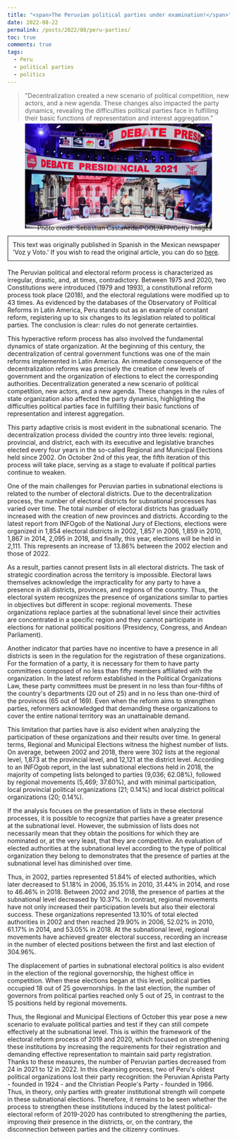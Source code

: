 ```yaml
---
title: "<span>The Peruvian political parties under examination!</span>"
date: 2022-08-22
permalink: /posts/2022/08/peru-parties/
toc: true
comments: true
tags:
  - Peru
  - political parties
  - politics
---
```

> "Decentralization created a new scenario of political competition, new actors, and a new agenda. These changes also impacted the party dynamics, revealing the difficulties political parties face in fulfilling their basic functions of representation and interest aggregation."

<div style="text-align: center;">
  <figure style="display: inline-block; text-align: center; margin-top: -10px;">
    <img src="/images/political-parties.jpg" style="display: block;">
    <figcaption style="margin-top: -10px; text-align: right;">Photo credit: Sebastian Castañeda/POOL/AFP/Getty Images</figcaption>
  </figure>
</div>
<div style="border: 2px solid grey; padding: 10px; margin-top: -5px; margin-bottom: 0px;">
This text was originally published in Spanish in the Mexican newspaper 'Voz y Voto.' If you wish to read the original article, you can do so <a href="https://www.vozyvoto.com.mx/articulo/los-partidos-peruanos-a-examen?category_id=11">here</a>.
</div>
<br>
The Peruvian political and electoral reform process is characterized as irregular, drastic, and, at times, contradictory. Between 1975 and 2020, two Constitutions were introduced (1979 and 1993), a constitutional reform process took place (2018), and the electoral regulations were modified up to 43 times. As evidenced by the databases of the Observatory of Political Reforms in Latin America, Peru stands out as an example of constant reform, registering up to six changes to its legislation related to political parties. The conclusion is clear: rules do not generate certainties.

This hyperactive reform process has also involved the fundamental dynamics of state organization. At the beginning of this century, the decentralization of central government functions was one of the main reforms implemented in Latin America. An immediate consequence of the decentralization reforms was precisely the creation of new levels of government and the organization of elections to elect the corresponding authorities. Decentralization generated a new scenario of political competition, new actors, and a new agenda. These changes in the rules of state organization also affected the party dynamics, highlighting the difficulties political parties face in fulfilling their basic functions of representation and interest aggregation.

This party adaptive crisis is most evident in the subnational scenario. The decentralization process divided the country into three levels: regional, provincial, and district, each with its executive and legislative branches elected every four years in the so-called Regional and Municipal Elections held since 2002. On October 2nd of this year, the fifth iteration of this process will take place, serving as a stage to evaluate if political parties continue to weaken.

One of the main challenges for Peruvian parties in subnational elections is related to the number of electoral districts. Due to the decentralization process, the number of electoral districts for subnational processes has varied over time. The total number of electoral districts has gradually increased with the creation of new provinces and districts. According to the latest report from INFOgob of the National Jury of Elections, elections were organized in 1,854 electoral districts in 2002, 1,857 in 2006, 1,859 in 2010, 1,867 in 2014, 2,095 in 2018, and finally, this year, elections will be held in 2,111. This represents an increase of 13.86% between the 2002 election and those of 2022.

As a result, parties cannot present lists in all electoral districts. The task of strategic coordination across the territory is impossible. Electoral laws themselves acknowledge the impracticality for any party to have a presence in all districts, provinces, and regions of the country. Thus, the electoral system recognizes the presence of organizations similar to parties in objectives but different in scope: regional movements. These organizations replace parties at the subnational level since their activities are concentrated in a specific region and they cannot participate in elections for national political positions (Presidency, Congress, and Andean Parliament).

Another indicator that parties have no incentive to have a presence in all districts is seen in the regulation for the registration of these organizations. For the formation of a party, it is necessary for them to have party committees composed of no less than fifty members affiliated with the organization. In the latest reform established in the Political Organizations Law, these party committees must be present in no less than four-fifths of the country's departments (20 out of 25) and in no less than one-third of the provinces (65 out of 169). Even when the reform aims to strengthen parties, reformers acknowledged that demanding these organizations to cover the entire national territory was an unattainable demand.

This limitation that parties have is also evident when analyzing the participation of these organizations and their results over time. In general terms, Regional and Municipal Elections witness the highest number of lists. On average, between 2002 and 2018, there were 302 lists at the regional level, 1,873 at the provincial level, and 12,121 at the district level. According to an INFOgob report, in the last subnational elections held in 2018, the majority of competing lists belonged to parties (9,036; 62.08%), followed by regional movements (5,469; 37.60%), and with minimal participation, local provincial political organizations (21; 0.14%) and local district political organizations (20; 0.14%).

If the analysis focuses on the presentation of lists in these electoral processes, it is possible to recognize that parties have a greater presence at the subnational level. However, the submission of lists does not necessarily mean that they obtain the positions for which they are nominated or, at the very least, that they are competitive. An evaluation of elected authorities at the subnational level according to the type of political organization they belong to demonstrates that the presence of parties at the subnational level has diminished over time.

Thus, in 2002, parties represented 51.84% of elected authorities, which later decreased to 51.18% in 2006, 35.15% in 2010, 31.44% in 2014, and rose to 46.46% in 2018. Between 2002 and 2018, the presence of parties at the subnational level decreased by 10.37%. In contrast, regional movements have not only increased their participation levels but also their electoral success. These organizations represented 13.10% of total elected authorities in 2002 and then reached 29.90% in 2006, 52.02% in 2010, 61.17% in 2014, and 53.05% in 2018. At the subnational level, regional movements have achieved greater electoral success, recording an increase in the number of elected positions between the first and last election of 304.96%.

The displacement of parties in subnational electoral politics is also evident in the election of the regional governorship, the highest office in competition. When these elections began at this level, political parties occupied 18 out of 25 governorships. In the last election, the number of governors from political parties reached only 5 out of 25, in contrast to the 15 positions held by regional movements.

Thus, the Regional and Municipal Elections of October this year pose a new scenario to evaluate political parties and test if they can still compete effectively at the subnational level. This is within the framework of the electoral reform process of 2019 and 2020, which focused on strengthening these institutions by increasing the requirements for their registration and demanding effective representation to maintain said party registration. Thanks to these measures, the number of Peruvian parties decreased from 24 in 2021 to 12 in 2022. In this cleansing process, two of Peru's oldest political organizations lost their party recognition: the Peruvian Aprista Party - founded in 1924 - and the Christian People's Party - founded in 1966. Thus, in theory, only parties with greater institutional strength will compete in these subnational elections. Therefore, it remains to be seen whether the process to strengthen these institutions induced by the latest political-electoral reform of 2019-2020 has contributed to strengthening the parties, improving their presence in the districts, or, on the contrary, the disconnection between parties and the citizenry continues.